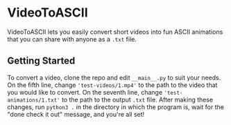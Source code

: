 # VideoToASCII

VideoToASCII lets you easily convert short videos into fun ASCII animations that you can share with anyone as a `.txt` file.

## Getting Started
To convert a video, clone the repo and edit `__main__.py` to suit your needs. On the fifth line, change `'test-videos/1.mp4'` to the path to the video that you would like to convert. On the seventh line, change `'test-animations/1.txt'` to the path to the output `.txt` file. After making these changes, run `python3 .` in the directory in which the program is, wait for the "done check it out" message, and you're all set!